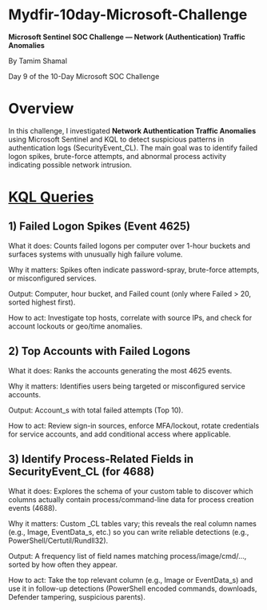 # Mydfir-10day-Microsoft-Challenge
**Microsoft Sentinel SOC Challenge — Network (Authentication) Traffic Anomalies**

By Tamim Shamal

Day 9 of the 10-Day Microsoft SOC Challenge

# Overview

In this challenge, I investigated **Network Authentication Traffic Anomalies** using Microsoft Sentinel and KQL to detect suspicious patterns in authentication logs (SecurityEvent_CL). The main goal was to identify failed logon spikes, brute-force attempts, and abnormal process activity indicating possible network intrusion.

# [KQL Queries](./KQL-Queries.md)

## 1) Failed Logon Spikes (Event 4625)

What it does: Counts failed logons per computer over 1-hour buckets and surfaces systems with unusually high failure volume.

Why it matters: Spikes often indicate password-spray, brute-force attempts, or misconfigured services.

Output: Computer, hour bucket, and Failed count (only where Failed > 20, sorted highest first).

How to act: Investigate top hosts, correlate with source IPs, and check for account lockouts or geo/time anomalies.

## 2) Top Accounts with Failed Logons

What it does: Ranks the accounts generating the most 4625 events.

Why it matters: Identifies users being targeted or misconfigured service accounts.

Output: Account_s with total failed attempts (Top 10).

How to act: Review sign-in sources, enforce MFA/lockout, rotate credentials for service accounts, and add conditional access where applicable.

## 3) Identify Process-Related Fields in SecurityEvent_CL (for 4688)

What it does: Explores the schema of your custom table to discover which columns actually contain process/command-line data for process creation events (4688).

Why it matters: Custom _CL tables vary; this reveals the real column names (e.g., Image, EventData_s, etc.) so you can write reliable detections (e.g., PowerShell/Certutil/Rundll32).

Output: A frequency list of field names matching process/image/cmd/…, sorted by how often they appear.

How to act: Take the top relevant column (e.g., Image or EventData_s) and use it in follow-up detections (PowerShell encoded commands, downloads, Defender tampering, suspicious parents).

